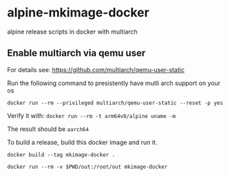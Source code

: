 # alpine-mkimage-docker

alpine release scripts in docker with multiarch

## Enable multiarch via qemu user

For details see: https://github.com/multiarch/qemu-user-static

Run the following command to presistently have mutli arch support on your os

`docker run --rm --privileged multiarch/qemu-user-static --reset -p yes`

Verify it with: `docker run --rm -t arm64v8/alpine uname -m`

The result should be `aarch64`

To build a release, build this docker image and run it.

`docker build --tag mkimage-docker .`

`docker run --rm -v $PWD/out:/root/out mkimage-docker`
